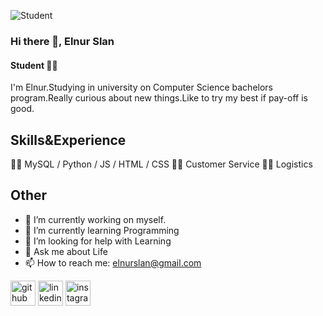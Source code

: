 ![Student](https://pbs.twimg.com/profile_banners/1608793594156154882/1673303997/1500x500)


### Hi there 👋, Elnur Slan
#### Student 👨‍🎓


I'm Elnur.Studying in university on Computer Science bachelors program.Really curious about new things.Like to try my best if pay-off is good. 


## Skills&Experience

👨‍💻 MySQL / Python / JS / HTML / CSS
🤵‍♂️ Customer Service
👨‍🔧 Logistics 


## Other

- 🔭 I’m currently working on myself. 
- 🌱 I’m currently learning Programming 
- 🤔 I’m looking for help with Learning 
- 💬 Ask me about Life 
- 📫 How to reach me: elnurslan@gmail.com 


[<img src='https://cdn.jsdelivr.net/npm/simple-icons@3.0.1/icons/github.svg' alt='github' height='40'>](https://github.com/Elsl11)  [<img src='https://cdn.jsdelivr.net/npm/simple-icons@3.0.1/icons/linkedin.svg' alt='linkedin' height='40'>](https://www.linkedin.com/in/https://www.linkedin.com/in/elnur-slan-607177238//)  [<img src='https://cdn.jsdelivr.net/npm/simple-icons@3.0.1/icons/instagram.svg' alt='instagram' height='40'>](https://www.instagram.com/el_nur11/)  



